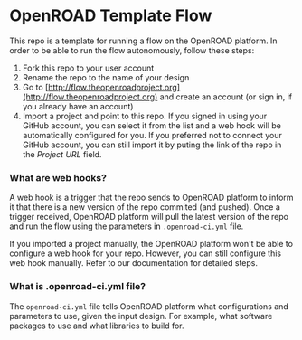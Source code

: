 # OpenROAD Template Flow
This repo is a template for running a flow on the OpenROAD platform. In order to be able to run the flow autonomously, follow these steps:

1. Fork this repo to your user account
2. Rename the repo to the name of your design
3. Go to [http://flow.theopenroadproject.org](http://flow.theopenroadproject.org) and create an account (or sign in, if you already have an account)
4. Import a project and point to this repo. If you signed in using your GitHub account, you can select it from the list and a web hook will be automatically configured for you. If you preferred not to connect your GitHub account, you can still import it by puting the link of the repo in the *Project URL* field.


### What are web hooks?
A web hook is a trigger that the repo sends to OpenROAD platform to inform it that there is a new version of the repo commited (and pushed). Once a trigger received, OpenROAD platform will pull the latest version of the repo and run the flow using the parameters in `.openroad-ci.yml` file. 

If you imported a project manually, the OpenROAD platform won't be able to configure a web hook for your repo. However, you can still configure this web hook manually. Refer to our documentation for detailed steps.

### What is .openroad-ci.yml file?
The `openroad-ci.yml` file tells OpenROAD platform what configurations and parameters to use, given the input design. For example, what software packages to use and what libraries to build for.
